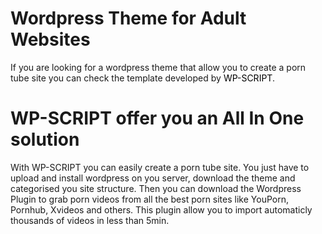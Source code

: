 # Wordpress Theme for Adult Websites 
If you are looking for a wordpress theme that allow you to create a porn tube site you can check the template developed by <a href="https://www.wp-script.com/" style="text-decoration:none;color:#000;">WP-SCRIPT</a>.

# WP-SCRIPT offer you an All In One solution
With WP-SCRIPT you can easily create a porn tube site. You just have to upload and install wordpress on you server, download the theme and categorised you site structure.
Then you can download the Wordpress Plugin to grab porn videos from all the best porn sites like YouPorn, Pornhub, Xvideos and others.
This plugin allow you to import automaticly thousands of videos in less than 5min.

